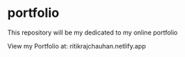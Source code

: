 # portfolio
This repository will be my dedicated to my online portfolio

View my Portfolio at: ritikrajchauhan.netlify.app

